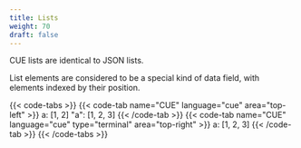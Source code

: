 ```yaml
---
title: Lists
weight: 70
draft: false
---
```


CUE lists are identical to JSON lists.

List elements are considered to be a special kind of data field, with elements
indexed by their position.

{{< code-tabs >}}
{{< code-tab name="CUE" language="cue"  area="top-left" >}}
a: [1, 2]
"a": [1, 2, 3]
{{< /code-tab >}}
{{< code-tab name="CUE" language="cue" type="terminal" area="top-right" >}}
a: [1, 2, 3]
{{< /code-tab >}}
{{< /code-tabs >}}



<!-- TODO

a: 3: 4 // ok

a:  5: 6 // introduces gap.

<sidebar: CUE has a construct called associative lists which allows redefining how composition works>

<Reference: associative lists>

-->
